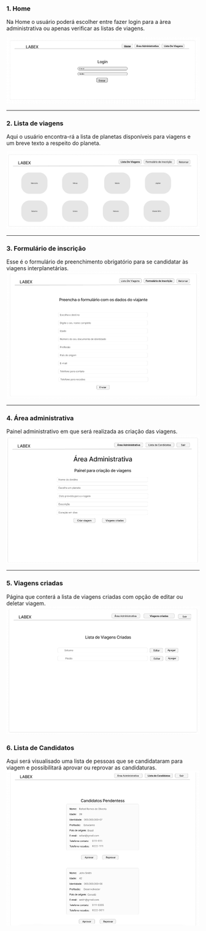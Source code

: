 
### **1. Home**

Na Home o usuário poderá escolher entre fazer login para a àrea administrativa ou apenas verificar as listas de viagens.

![](2022-08-09-18-38-38.png)<hr>

### **2. Lista de viagens**
Aqui o usuário encontra-rá a lista de planetas disponíveis para viagens e um breve texto a respeito do planeta.

![](2022-08-09-19-35-58.png)<hr>

### **3. Formulário de inscrição**
Esse é o formulário de preenchimento obrigatório para se candidatar às viagens interplanetárias.
![](2022-08-09-21-01-30.png)<hr>

### **4. Área administrativa**
Painel administrativo em que será realizada as criação das viagens.
![](2022-08-09-21-51-16.png)<hr>

### **5. Viagens criadas**
Página que conterá a lista de viagens criadas com opção de editar ou deletar viagem.
![](2022-08-09-21-55-51.png)

### **6. Lista de Candidatos**
Aqui será visualisado uma lista de pessoas que se candidataram para viagem e possibilitará aprovar ou reprovar as candidaturas.
![](2022-08-10-15-45-56.png)